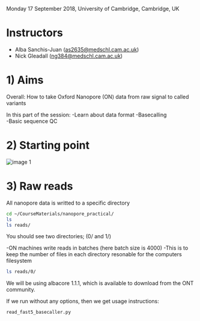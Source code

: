 
Monday 17 September 2018, University of Cambridge, Cambridge, UK

# Instructors

  * Alba Sanchis-Juan (as2635@medschl.cam.ac.uk) 
  * Nick Gleadall (ng384@medschl.cam.ac.uk) 
  
# 1) Aims

  Overall: How to take Oxford Nanopore (ON) data from raw signal to called variants
  
  In this part of the session: 
    -Learn about data format 
    -Basecalling  
    -Basic sequence QC
    
 # 2) Starting point
 
  ![ image 1 ](https://github.com/ngleadall/train_malta_nanopore/images/img_1.png)
  
 # 3) Raw reads
 
 All nanopore data is writted to a specific directory
 
 ```sh 
 cd ~/CourseMaterials/nanopore_practical/
 ls 
 ls reads/ 
 ```
 
 You should see two directories; (0/ and 1/)
 
 -ON machines write reads in batches (here batch size is 4000) 
 -This is to keep the number of files in each directory resonable for the computers filesystem 
 
 ```sh
 ls reads/0/ 
 ```
 
 
  
  
  
  
  
  
  
  
  
  
  
  
  
  
We will be using albacore 1.1.1, which is available to download from the ONT community.

If we run without any options, then we get usage instructions:

```sh
read_fast5_basecaller.py
```
  

